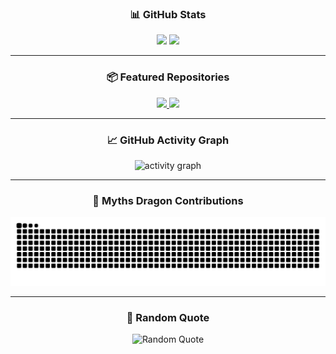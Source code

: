 <h3 align="center">📊 GitHub Stats</h3>

<div align="center">
  <img src="https://github-readme-stats.vercel.app/api?username=kuro-myths&theme=tokyonight&show_icons=true" height="150"/>
  <img src="https://github-readme-stats.vercel.app/api/top-langs/?username=kuro-myths&layout=compact&theme=tokyonight" height="150"/>
</div>

---

<h3 align="center">📦 Featured Repositories</h3>

<p align="center">
  <a href="https://github.com/kuro-myths/global-map">
    <img src="https://github-readme-stats.vercel.app/api/pin/?username=kuro-myths&repo=global-map&theme=tokyonight" />
  </a>
  <a href="https://github.com/kuro-myths/awakening">
    <img src="https://github-readme-stats.vercel.app/api/pin/?username=kuro-myths&repo=awakening&theme=tokyonight" />
  </a>
</p>

---

<h3 align="center">📈 GitHub Activity Graph</h3>

<p align="center">
  <img src="https://github-readme-activity-graph.vercel.app/graph?username=kuro-myths&theme=tokyo-night" alt="activity graph"/>
</p>

---

<h3 align="center">🐉 Myths Dragon Contributions</h3>

<p align="center">
  <picture>
    <source media="(prefers-color-scheme: dark)" srcset="https://raw.githubusercontent.com/kuro-myths/ular/output/github-snake-dark.svg" />
    <source media="(prefers-color-scheme: light)" srcset="https://raw.githubusercontent.com/kuro-myths/ular/output/github-snake.svg" />
    <img alt="github-snake" src="https://raw.githubusercontent.com/kuro-myths/ular/output/github-snake.svg" />
  </picture>
</p>

---

<h3 align="center">📜 Random Quote</h3>

<p align="center">
  <img src="https://quotes-github-readme.vercel.app/api?type=horizontal&theme=tokyonight" alt="Random Quote"/>
</p>
